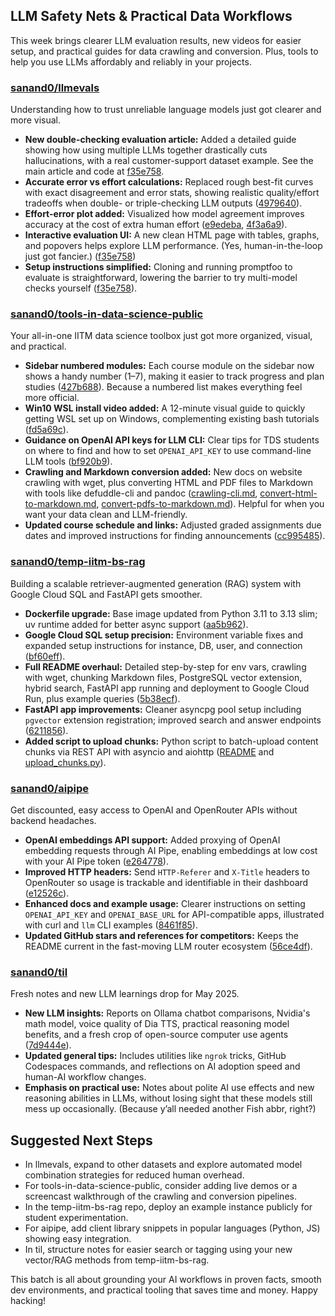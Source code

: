## LLM Safety Nets & Practical Data Workflows

This week brings clearer LLM evaluation results, new videos for easier setup, and practical guides for data crawling and conversion. Plus, tools to help you use LLMs affordably and reliably in your projects.

### [sanand0/llmevals](https://github.com/sanand0/llmevals)

Understanding how to trust unreliable language models just got clearer and more visual.

- **New double-checking evaluation article:** Added a detailed guide showing how using multiple LLMs together drastically cuts hallucinations, with a real customer-support dataset example. See the main article and code at [f35e758](https://github.com/sanand0/llmevals/commit/f35e758).
- **Accurate error vs effort calculations:** Replaced rough best-fit curves with exact disagreement and error stats, showing realistic quality/effort tradeoffs when double- or triple-checking LLM outputs ([4979640](https://github.com/sanand0/llmevals/commit/4979640710ed2636a10b746ea9e92a895de3842c)).
- **Effort-error plot added:** Visualized how model agreement improves accuracy at the cost of extra human effort ([e9edeba](https://github.com/sanand0/llmevals/commit/e9edebaf1e079c7401fa5b2a0f51b01003119945), [4f3a6a9](https://github.com/sanand0/llmevals/commit/4f3a6a9b8de06f8ce78805e25b5d09c627f53326)).
- **Interactive evaluation UI:** A new clean HTML page with tables, graphs, and popovers helps explore LLM performance. (Yes, human-in-the-loop just got fancier.) ([f35e758](https://github.com/sanand0/llmevals/commit/f35e758))
- **Setup instructions simplified:** Cloning and running promptfoo to evaluate is straightforward, lowering the barrier to try multi-model checks yourself ([f35e758](https://github.com/sanand0/llmevals/commit/f35e758)).

### [sanand0/tools-in-data-science-public](https://github.com/sanand0/tools-in-data-science-public)

Your all-in-one IITM data science toolbox just got more organized, visual, and practical.

- **Sidebar numbered modules:** Each course module on the sidebar now shows a handy number (1–7), making it easier to track progress and plan studies ([427b688](https://github.com/sanand0/tools-in-data-science-public/commit/427b6882eb8fca72f192fc6f6e245f586e3bb555)). Because a numbered list makes everything feel more official.
- **Win10 WSL install video added:** A 12-minute visual guide to quickly getting WSL set up on Windows, complementing existing bash tutorials ([fd5a69c](https://github.com/sanand0/tools-in-data-science-public/commit/fd5a69ca9efd2dbccf0d63d7241471d8343727a9)).
- **Guidance on OpenAI API keys for LLM CLI:** Clear tips for TDS students on where to find and how to set `OPENAI_API_KEY` to use command-line LLM tools ([bf920b9](https://github.com/sanand0/tools-in-data-science-public/commit/bf920b9a1bb19d3d85ccd07ca83bdd19377273fc)).
- **Crawling and Markdown conversion added:** New docs on website crawling with wget, plus converting HTML and PDF files to Markdown with tools like defuddle-cli and pandoc ([crawling-cli.md](https://github.com/sanand0/tools-in-data-science-public/blob/HEAD/crawling-cli.md), [convert-html-to-markdown.md](https://github.com/sanand0/tools-in-data-science-public/blob/HEAD/convert-html-to-markdown.md), [convert-pdfs-to-markdown.md](https://github.com/sanand0/tools-in-data-science-public/blob/HEAD/convert-pdfs-to-markdown.md)). Helpful for when you want your data clean and LLM-friendly.
- **Updated course schedule and links:** Adjusted graded assignments due dates and improved instructions for finding announcements ([cc995485](https://github.com/sanand0/tools-in-data-science-public/commit/cc9954859f0ad1ab2fcdbd5337bbfe02de5888dd)).

### [sanand0/temp-iitm-bs-rag](https://github.com/sanand0/temp-iitm-bs-rag)

Building a scalable retriever-augmented generation (RAG) system with Google Cloud SQL and FastAPI gets smoother.

- **Dockerfile upgrade:** Base image updated from Python 3.11 to 3.13 slim; uv runtime added for better async support ([aa5b962](https://github.com/sanand0/temp-iitm-bs-rag/commit/aa5b962b44322dd6a25c7904664c6311894f3652)).
- **Google Cloud SQL setup precision:** Environment variable fixes and expanded setup instructions for instance, DB, user, and connection ([bf60eff](https://github.com/sanand0/temp-iitm-bs-rag/commit/bf60efff46f552e44c742d522cb3e4c607c5f1a8)).
- **Full README overhaul:** Detailed step-by-step for env vars, crawling with wget, chunking Markdown files, PostgreSQL vector extension, hybrid search, FastAPI app running and deployment to Google Cloud Run, plus example queries ([5b38ecf](https://github.com/sanand0/temp-iitm-bs-rag/commit/5b38ecf7a11a43d0445ef7dd9b7e6126bb76477e)).
- **FastAPI app improvements:** Cleaner asyncpg pool setup including `pgvector` extension registration; improved search and answer endpoints ([6211856](https://github.com/sanand0/temp-iitm-bs-rag/commit/6211856a06d956f1103299dd3b60c2bc4dac5d9e)).
- **Added script to upload chunks:** Python script to batch-upload content chunks via REST API with asyncio and aiohttp ([README](https://github.com/sanand0/temp-iitm-bs-rag) and [upload_chunks.py](https://github.com/sanand0/temp-iitm-bs-rag/blob/main/upload_chunks.py)).

### [sanand0/aipipe](https://github.com/sanand0/aipipe)

Get discounted, easy access to OpenAI and OpenRouter APIs without backend headaches.

- **OpenAI embeddings API support:** Added proxying of OpenAI embedding requests through AI Pipe, enabling embeddings at low cost with your AI Pipe token ([e264778](https://github.com/sanand0/aipipe/commit/e2647783bf5ad92958a408003a475282d97ba2d6)).
- **Improved HTTP headers:** Send `HTTP-Referer` and `X-Title` headers to OpenRouter so usage is trackable and identifiable in their dashboard ([e12526c](https://github.com/sanand0/aipipe/commit/e12526c7f3314c9223b3b7c0b9974ec4f55bd3e0)).
- **Enhanced docs and example usage:** Clearer instructions on setting `OPENAI_API_KEY` and `OPENAI_BASE_URL` for API-compatible apps, illustrated with curl and `llm` CLI examples ([8461f85](https://github.com/sanand0/aipipe/commit/8461f85c6f22b1fa58e17c796c8da7a8f0f8d7ac)).
- **Updated GitHub stars and references for competitors:** Keeps the README current in the fast-moving LLM router ecosystem ([56ce4df](https://github.com/sanand0/aipipe/commit/56ce4dfdd196c0b60fb71dc42fbc74403840ca81)).

### [sanand0/til](https://github.com/sanand0/til)

Fresh notes and new LLM learnings drop for May 2025.

- **New LLM insights:** Reports on Ollama chatbot comparisons, Nvidia's math model, voice quality of Dia TTS, practical reasoning model benefits, and a fresh crop of open-source computer use agents ([7d9444e](https://github.com/sanand0/til/commit/7d9444e24f479b2f3d5d7ce03f73c0410246402c)).
- **Updated general tips:** Includes utilities like `ngrok` tricks, GitHub Codespaces commands, and reflections on AI adoption speed and human-AI workflow changes.
- **Emphasis on practical use:** Notes about polite AI use effects and new reasoning abilities in LLMs, without losing sight that these models still mess up occasionally. (Because y’all needed another Fish abbr, right?)

## Suggested Next Steps

- In llmevals, expand to other datasets and explore automated model combination strategies for reduced human overhead.
- For tools-in-data-science-public, consider adding live demos or a screencast walkthrough of the crawling and conversion pipelines.
- In the temp-iitm-bs-rag repo, deploy an example instance publicly for student experimentation.
- For aipipe, add client library snippets in popular languages (Python, JS) showing easy integration.
- In til, structure notes for easier search or tagging using your new vector/RAG methods from temp-iitm-bs-rag.

This batch is all about grounding your AI workflows in proven facts, smooth dev environments, and practical tooling that saves time and money. Happy hacking!